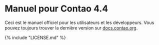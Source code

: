 # Manuel pour Contao 4.4

Ceci est le manuel officiel pour les utilisateurs et les développeurs. Vous
pouvez toujours trouver la dernière version sur
[docs.contao.org](https://docs.contao.org/).


{% include "LICENSE.md" %}
